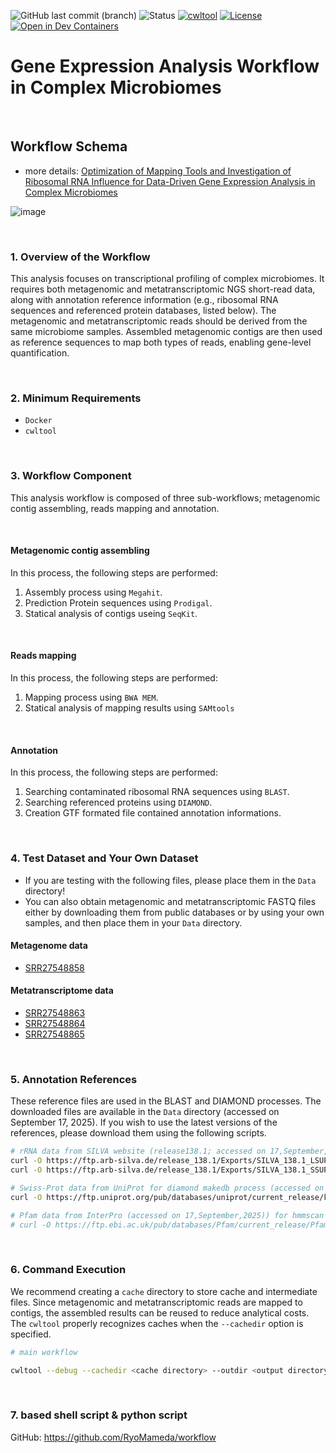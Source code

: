 
![GitHub last commit (branch)](https://img.shields.io/github/last-commit/RyoMameda/workflow_cwl/main)
![Status](https://img.shields.io/badge/status-development-yellow)
[![cwltool](https://img.shields.io/badge/cwltool-3.1.20250110105449-success)](https://github.com/common-workflow-language/cwltool/releases/tag/3.1.20250110105449)
[![License](https://img.shields.io/badge/License-MIT-blue.svg)](./LICENSE)
[![Open in Dev Containers](https://img.shields.io/static/v1?label=Dev%20Containers&message=python3.11&color=blue&logo=docker)](https://github.com/yonesora56/plant2human/tree/main/.devcontainer)

# Gene Expression Analysis Workflow in Complex Microbiomes

&nbsp;

## Workflow Schema 
- more details: [Optimization of Mapping Tools and Investigation of Ribosomal RNA Influence for Data-Driven Gene Expression Analysis in Complex Microbiomes](https://doi.org/10.3390/microorganisms13050995)

![image](./image/microorganisms-13-00995-g001.png)

&nbsp;

### 1. Overview of the Workflow

This analysis focuses on transcriptional profiling of complex microbiomes. It requires both metagenomic and metatranscriptomic NGS short-read data, along with annotation reference information (e.g., ribosomal RNA sequences and referenced protein databases, listed below). The metagenomic and metatranscriptomic reads should be derived from the same microbiome samples. Assembled metagenomic contigs are then used as reference sequences to map both types of reads, enabling gene-level quantification.

&nbsp;

### 2. Minimum Requirements

- `Docker`
- `cwltool`

&nbsp;

### 3. Workflow Component

This analysis workflow is composed of three sub-workflows; metagenomic contig assembling, reads mapping and annotation. 

&nbsp;

#### Metagenomic contig assembling

In this process, the following steps are performed:


1. Assembly process using `Megahit`. 
2. Prediction Protein sequences using `Prodigal`.
3. Statical analysis of contigs useing `SeqKit`.

&nbsp;

#### Reads mapping

In this process, the following steps are performed:

1. Mapping process using `BWA MEM`.
2. Statical analysis of mapping results using `SAMtools`

&nbsp;

#### Annotation

In this process, the following steps are performed:

1. Searching contaminated ribosomal RNA sequences using `BLAST`.
2. Searching referenced proteins using `DIAMOND`.
3. Creation GTF formated file contained annotation informations.

&nbsp;

### 4. Test Dataset and Your Own Dataset

- If you are testing with the following files, please place them in the `Data` directory!
- You can also obtain metagenomic and metatranscriptomic FASTQ files either by downloading them from public databases or by using your own samples, and then place them in your `Data` directory.

#### Metagenome data

- [SRR27548858](https://www.ncbi.nlm.nih.gov/sra/?term=SRR27548858)

#### Metatranscriptome data

- [SRR27548863](https://www.ncbi.nlm.nih.gov/sra/?term=SRR27548863)
- [SRR27548864](https://www.ncbi.nlm.nih.gov/sra/?term=SRR27548864)
- [SRR27548865](https://www.ncbi.nlm.nih.gov/sra/?term=SRR27548865)

&nbsp;

### 5. Annotation References

These reference files are used in the BLAST and DIAMOND processes. The downloaded files are available in the `Data` directory (accessed on September 17, 2025). If you wish to use the latest versions of the references, please download them using the following scripts.

```bash
# rRNA data from SILVA website (release138.1; accessed on 17,September,2025)
curl -O https://ftp.arb-silva.de/release_138.1/Exports/SILVA_138.1_LSUParc_tax_silva.fasta.gz
curl -O https://ftp.arb-silva.de/release_138.1/Exports/SILVA_138.1_SSUParc_tax_silva.fasta.gz

# Swiss-Prot data from UniProt for diamond makedb process (accessed on 17,September,2025)
curl -O https://ftp.uniprot.org/pub/databases/uniprot/current_release/knowledgebase/complete/uniprot_sprot.fasta.gz

# Pfam data from InterPro (accessed on 17,September,2025)) for hmmscan proess. Appling HMMER process in this workflow is on going, however this process takes time. This step will be optional.
# curl -O https://ftp.ebi.ac.uk/pub/databases/Pfam/current_release/Pfam-A.hmm.gz
```

&nbsp;

### 6. Command Execution

We recommend creating a `cache` directory to store cache and intermediate files. Since metagenomic and metatranscriptomic reads are mapped to contigs, the assembled results can be reused to reduce analytical costs. The `cwltool` properly recognizes caches when the `--cachedir` option is specified.

```bash
# main workflow

cwltool --debug --cachedir <cache directory> --outdir <output directory> ./Worlkflow/main_w.cwl ./config/main_w.yml

```

&nbsp;

### 7. based shell script & python script

GitHub: https://github.com/RyoMameda/workflow


